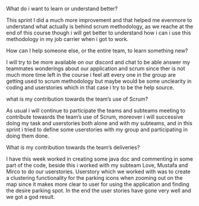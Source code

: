 What do i want to learn or understand better?

This sprint I did a much more improvement and that helped me evenmore to understand what actually is behind scrum methodology, as we reache at the end of this course though i will get better to understand how i can i use this methodology in my job carrier when i got to work.


How can I help someone else, or the entire team, to learn something new?

I will try to be more available on our discord and chat to be able answer my teammates wonderings about our application and scrum since ther is not much more time left in the course i feel att every one in the group are getting used to scrum methodology but maybe would be some unclearity in coding and userstories which in that case i try to be the help source.


what is my contribution towards the team’s use of Scrum?

As usual i will continue to participate the teams and subteams meeting to contribute towasrds the team’s use of Scrum, moreover i will successive doing my task and userstories both alone and with my subteams, and in this sprint i tried to define some userstories with my group and participating in doing them done. 


What is my contribution towards the team’s deliveries?

I have this week worked in creating some java doc and commenting in some part of the code, beside this i worked with my subteam Love, Mustafa and Mirco to do our userstories. Userstory which we worked with was to create a clustering functionality for the parking icons when zooming out on the map since it makes more clear to user for using the application and finding the desire parking spot. In the end the user stories have gone very well and we got a god result.



